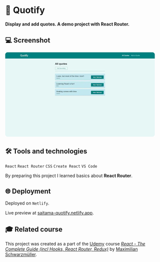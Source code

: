 # 💬 Quotify

**Display and add quotes. A demo project with React Router.**

## 💻 Screenshot
[<img src="quotify-screenshot.webp" alt="Screenshot of the Quotify app" width="480px">](https://saitama-quotify.netlify.app/ 'Live preview')

## 🛠️ Tools and technologies
`React` `React Router` `CSS` `Create React` `VS Code`

By preparing this project I learned basics about **React Router**.

## 🌐 Deployment
Deployed on `Netlify`.

Live preview at [saitama-quotify.netlify.app](https://saitama-quotify.netlify.app/).

## 🎓 Related course
This project was created as a part of the [Udemy](https://www.udemy.com/ 'Udemy') course [_React - The Complete Guide (incl Hooks, React Router, Redux)_](https://www.udemy.com/course/react-the-complete-guide-incl-redux/ 'See this course on Udemy') by [Maximilian Schwarzmüller](https://twitter.com/maxedapps 'Maximilian Schwarzmüller on Twitter').
